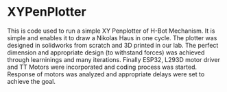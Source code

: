 # XYPenPlotter
This is code used to run a simple XY Penplotter of H-Bot Mechanism. It is simple and enables it to draw a Nikolas Haus in one cycle.
The plotter was designed in solidworks from scratch and 3D printed in our lab. 
The perfect dimension and appropriate design (to withstand forces) was achieved through learninings and many iterations.
Finally ESP32, L293D motor driver and TT Motors were incorporated and coding process was started.
Response of motors was analyzed and appropriate delays were set to achieve the goal.
